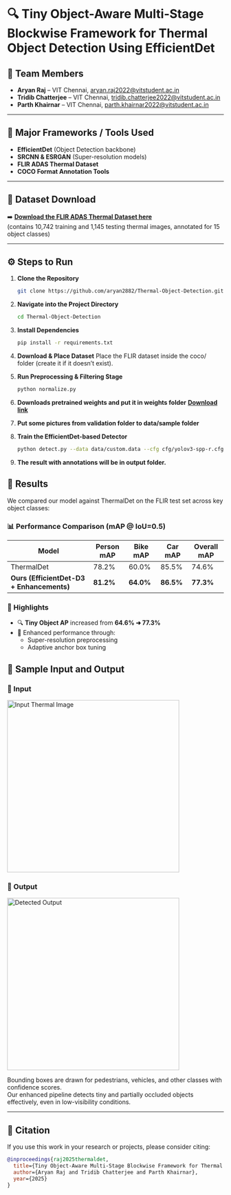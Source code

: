 # 🔍 Tiny Object-Aware Multi-Stage Blockwise Framework for Thermal Object Detection Using EfficientDet

## 👥 Team Members
- **Aryan Raj** – VIT Chennai, aryan.raj2022@vitstudent.ac.in  
- **Tridib Chatterjee** – VIT Chennai, tridib.chatterjee2022@vitstudent.ac.in  
- **Parth Khairnar** – VIT Chennai, parth.khairnar2022@vitstudent.ac.in  

---

## 🧰 Major Frameworks / Tools Used 
- **EfficientDet** (Object Detection backbone)  
- **SRCNN & ESRGAN** (Super-resolution models)  
- **FLIR ADAS Thermal Dataset**  
- **COCO Format Annotation Tools**  

---

## 📂 Dataset Download
➡️ **[Download the FLIR ADAS Thermal Dataset here](https://adas-dataset-v2.flirconservator.com/#downloadguide)**  
(contains 10,742 training and 1,145 testing thermal images, annotated for 15 object classes)


---

## ⚙️ Steps to Run

1. **Clone the Repository**  
   ```bash
   git clone https://github.com/aryan2882/Thermal-Object-Detection.git

2. **Navigate into the Project Directory**  
   ```bash
   cd Thermal-Object-Detection
3. **Install Dependencies**

   ```bash
   pip install -r requirements.txt
4. **Download & Place Dataset**
   Place the FLIR dataset inside the coco/ folder (create it if it doesn’t exist).

5. **Run Preprocessing & Filtering Stage**

   ```bash
   python normalize.py

6. **Downloads pretrained weights and put it in weights folder**
   **[Download link](https://drive.google.com/drive/folders/1_KQM_ZiAGLuCRBtYWQUJVgA9wQ2gOPo_?usp=sharing)**

7. **Put some pictures from validation folder to data/sample folder**
   
8. **Train the EfficientDet-based Detector**

  
   ```bash
   python detect.py --data data/custom.data --cfg cfg/yolov3-spp-r.cfg --weights weights/best.pt

9. **The result with annotations will be in output folder.**

## 🧪 **Results**

We compared our model against ThermalDet on the FLIR test set across key object classes:

### 📊 Performance Comparison (mAP @ IoU=0.5)

| Model                                     | Person mAP   | Bike mAP   | Car mAP   | Overall mAP   |
|-------------------------------------------|--------------|------------|-----------|---------------|
| ThermalDet                                | 78.2%        | 60.0%      | 85.5%     | 74.6%         |
| **Ours (EfficientDet-D3 + Enhancements)** | **81.2%**    | **64.0%**  | **86.5%** | **77.3%**     |

### 🚀 Highlights
- 🔍 **Tiny Object AP** increased from **64.6% ➜ 77.3%**
- 🧠 Enhanced performance through:
  - Super-resolution preprocessing
  - Adaptive anchor box tuning




## 🔁 Sample Input and Output

### 🔹 Input
<img src="samples/input.jpg" alt="Input Thermal Image" width="400"/>

### 🔸 Output
<img src="samples/output.jpg" alt="Detected Output" width="400"/>

Bounding boxes are drawn for pedestrians, vehicles, and other classes with confidence scores.  
Our enhanced pipeline detects tiny and partially occluded objects effectively, even in low-visibility conditions.

---

## 📌 Citation

If you use this work in your research or projects, please consider citing:

```bibtex
@inproceedings{raj2025thermaldet,
  title={Tiny Object-Aware Multi-Stage Blockwise Framework for Thermal Object Detection Using EfficientDet},
  author={Aryan Raj and Tridib Chatterjee and Parth Khairnar},
  year={2025}
}
